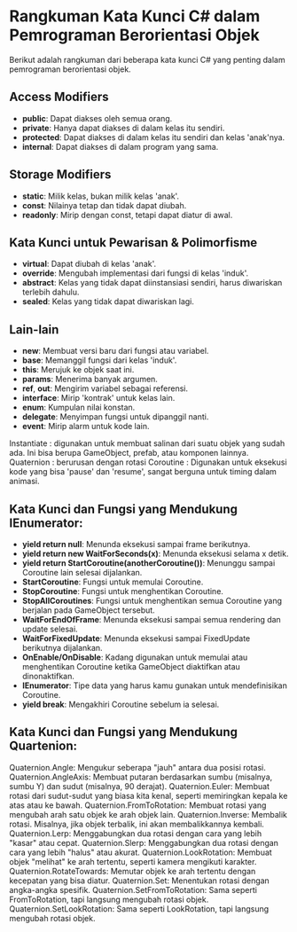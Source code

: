 # Rangkuman Kata Kunci C# dalam Pemrograman Berorientasi Objek

Berikut adalah rangkuman dari beberapa kata kunci C# yang penting dalam pemrograman berorientasi objek.

## Access Modifiers

- **public**: Dapat diakses oleh semua orang.
- **private**: Hanya dapat diakses di dalam kelas itu sendiri.
- **protected**: Dapat diakses di dalam kelas itu sendiri dan kelas 'anak'nya.
- **internal**: Dapat diakses di dalam program yang sama.

## Storage Modifiers

- **static**: Milik kelas, bukan milik kelas 'anak'.
- **const**: Nilainya tetap dan tidak dapat diubah.
- **readonly**: Mirip dengan const, tetapi dapat diatur di awal.

## Kata Kunci untuk Pewarisan & Polimorfisme

- **virtual**: Dapat diubah di kelas 'anak'.
- **override**: Mengubah implementasi dari fungsi di kelas 'induk'.
- **abstract**: Kelas yang tidak dapat diinstansiasi sendiri, harus diwariskan terlebih dahulu.
- **sealed**: Kelas yang tidak dapat diwariskan lagi.

## Lain-lain

- **new**: Membuat versi baru dari fungsi atau variabel.
- **base**: Memanggil fungsi dari kelas 'induk'.
- **this**: Merujuk ke objek saat ini.
- **params**: Menerima banyak argumen.
- **ref**, **out**: Mengirim variabel sebagai referensi.
- **interface**: Mirip 'kontrak' untuk kelas lain.
- **enum**: Kumpulan nilai konstan.
- **delegate**: Menyimpan fungsi untuk dipanggil nanti.
- **event**: Mirip alarm untuk kode lain.


Instantiate : digunakan untuk membuat salinan dari suatu objek yang sudah ada. Ini bisa berupa GameObject, prefab, atau komponen lainnya.
Quaternion : berurusan dengan rotasi
Coroutine : Digunakan untuk eksekusi kode yang bisa 'pause' dan 'resume', sangat berguna untuk timing dalam animasi.

## Kata Kunci dan Fungsi yang Mendukung IEnumerator:
- **yield return null**: Menunda eksekusi sampai frame berikutnya.
- **yield return new WaitForSeconds(x)**: Menunda eksekusi selama x detik.
- **yield return StartCoroutine(anotherCoroutine())**: Menunggu sampai Coroutine lain selesai dijalankan.
- **StartCoroutine**: Fungsi untuk memulai Coroutine.
- **StopCoroutine**: Fungsi untuk menghentikan Coroutine.
- **StopAllCoroutines**: Fungsi untuk menghentikan semua Coroutine yang berjalan pada GameObject tersebut.
- **WaitForEndOfFrame**: Menunda eksekusi sampai semua rendering dan update selesai.
- **WaitForFixedUpdate**: Menunda eksekusi sampai FixedUpdate berikutnya dijalankan.
- **OnEnable/OnDisable**: Kadang digunakan untuk memulai atau menghentikan Coroutine ketika GameObject diaktifkan atau dinonaktifkan.
- **IEnumerator**: Tipe data yang harus kamu gunakan untuk mendefinisikan Coroutine.
- **yield break**: Mengakhiri Coroutine sebelum ia selesai.


## Kata Kunci dan Fungsi yang Mendukung Quartenion:
Quaternion.Angle: Mengukur seberapa "jauh" antara dua posisi rotasi.
Quaternion.AngleAxis: Membuat putaran berdasarkan sumbu (misalnya, sumbu Y) dan sudut (misalnya, 90 derajat).
Quaternion.Euler: Membuat rotasi dari sudut-sudut yang biasa kita kenal, seperti memiringkan kepala ke atas atau ke bawah.
Quaternion.FromToRotation: Membuat rotasi yang mengubah arah satu objek ke arah objek lain.
Quaternion.Inverse: Membalik rotasi. Misalnya, jika objek terbalik, ini akan membalikkannya kembali.
Quaternion.Lerp: Menggabungkan dua rotasi dengan cara yang lebih "kasar" atau cepat.
Quaternion.Slerp: Menggabungkan dua rotasi dengan cara yang lebih "halus" atau akurat.
Quaternion.LookRotation: Membuat objek "melihat" ke arah tertentu, seperti kamera mengikuti karakter.
Quaternion.RotateTowards: Memutar objek ke arah tertentu dengan kecepatan yang bisa diatur.
Quaternion.Set: Menentukan rotasi dengan angka-angka spesifik.
Quaternion.SetFromToRotation: Sama seperti FromToRotation, tapi langsung mengubah rotasi objek.
Quaternion.SetLookRotation: Sama seperti LookRotation, tapi langsung mengubah rotasi objek.
